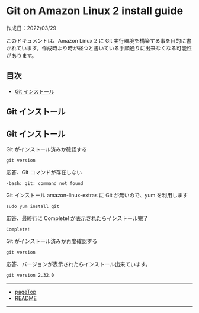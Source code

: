 # Git on Amazon Linux 2 install guide<a name="Git-on-Amazon-Linux-2-install-guide"></a>

作成日：2022/03/29<br>

このドキュメントは、Amazon Linux 2 に Git 実行環境を構築する事を目的に書かれています。作成時より時が経つと書いている手順通りに出来なくなる可能性があります。

## 目次
+ [Git インストール](#install_Git)

## Git インストール
## <a name="install_Git"></a>Git インストール
Git がインストール済みか確認する
```
git version
```

応答、Git コマンドが存在しない
```
-bash: git: command not found
```

Git インストール amazon-linux-extras に Git が無いので、yum を利用します
```
sudo yum install git
``` 

応答、最終行に Complete! が表示されたらインストール完了
```
Complete!
```

Git がインストール済みか再度確認する
```
git version
```

応答、バージョンが表示されたらインストール出来ています。
```
git version 2.32.0
```

***
+ [pageTop](#pageTop)
+ [README](README.md)
***